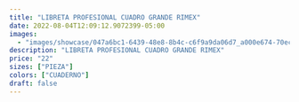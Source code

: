 ```yaml
---
title: "LIBRETA PROFESIONAL CUADRO GRANDE RIMEX"
date: 2022-08-04T12:09:12.9072399-05:00
images:
  - "images/showcase/047a6bc1-6439-48e8-8b4c-c6f9a9da06d7_a000e674-70ec-4c65-b643-f666f791ee96.webp"
description: "LIBRETA PROFESIONAL CUADRO GRANDE RIMEX"
price: "22"
sizes: ["PIEZA"]
colors: ["CUADERNO"]
draft: false
---
```

